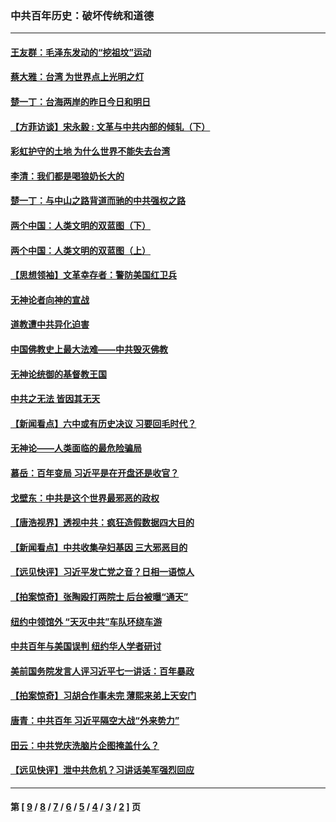 ### 中共百年历史：破坏传统和道德
---
#### [王友群：毛泽东发动的“挖祖坟”运动](../../pages/nf1176114/n13723639.md?06200430) 
#### [蔡大雅：台湾 为世界点上光明之灯](../../pages/nf1176114/n13531530.md?06200430) 
#### [楚一丁：台海两岸的昨日今日和明日](../../pages/nf1176114/n13531468.md?06200430) 
#### [【方菲访谈】宋永毅 : 文革与中共内部的倾轧（下）](../../pages/nf1176114/n13486836.md?06200430) 
#### [彩虹护守的土地 为什么世界不能失去台湾](../../pages/nf1176114/n13476849.md?06200430) 
#### [李清：我们都是喝狼奶长大的](../../pages/nf1176114/n13471478.md?06200430) 
#### [楚一丁：与中山之路背道而驰的中共强权之路](../../pages/nf1176114/n13437270.md?06200430) 
#### [两个中国：人类文明的双蓝图（下）](../../pages/nf1176114/n13423132.md?06200430) 
#### [两个中国：人类文明的双蓝图（上）](../../pages/nf1176114/n13422687.md?06200430) 
#### [【思想领袖】文革幸存者：警防美国红卫兵](../../pages/nf1176114/n13339289.md?06200430) 
#### [无神论者向神的宣战](../../pages/nf1176114/n13281535.md?06200430) 
#### [道教遭中共异化迫害](../../pages/nf1176114/n13281463.md?06200430) 
#### [中国佛教史上最大法难——中共毁灭佛教](../../pages/nf1176114/n13281397.md?06200430) 
#### [无神论统御的基督教王国](../../pages/nf1176114/n13281280.md?06200430) 
#### [中共之无法 皆因其无天](../../pages/nf1176114/n13281088.md?06200430) 
#### [【新闻看点】六中或有历史决议 习要回毛时代？](../../pages/nf1176114/n13222895.md?06200430) 
#### [无神论——人类面临的最危险骗局](../../pages/nf1176114/n13196137.md?06200430) 
#### [慕岳：百年变局 习近平是在开盘还是收官？](../../pages/nf1176114/n13206516.md?06200430) 
#### [戈壁东：中共是这个世界最邪恶的政权](../../pages/nf1176114/n13085641.md?06200430) 
#### [【唐浩视界】透视中共：疯狂造假数据四大目的](../../pages/nf1176114/n13080590.md?06200430) 
#### [【新闻看点】中共收集孕妇基因 三大邪恶目的](../../pages/nf1176114/n13077182.md?06200430) 
#### [【远见快评】习近平发亡党之音？日相一语惊人](../../pages/nf1176114/n13074809.md?06200430) 
#### [【拍案惊奇】张陶殴打两院士 后台被曝“通天”](../../pages/nf1176114/n13070496.md?06200430) 
#### [纽约中领馆外 “天灭中共”车队环绕车游](../../pages/nf1176114/n13070693.md?06200430) 
#### [中共百年与美国误判 纽约华人学者研讨](../../pages/nf1176114/n13067969.md?06200430) 
#### [美前国务院发言人评习近平七一讲话：百年暴政](../../pages/nf1176114/n13066986.md?06200430) 
#### [【拍案惊奇】习胡合作事未完 薄熙来弟上天安门](../../pages/nf1176114/n13065867.md?06200430) 
#### [唐青：中共百年 习近平隔空大战“外来势力”](../../pages/nf1176114/n13065976.md?06200430) 
#### [田云：中共党庆洗脑片企图掩盖什么？](../../pages/nf1176114/n13064395.md?06200430) 
#### [【远见快评】泄中共危机？习讲话美军强烈回应](../../pages/nf1176114/n13064269.md?06200430) 

---
#### 第 [ [9](./9.md?06200430) / [8](./8.md?06200430) / [7](./7.md?06200430) / [6](./6.md?06200430) / [5](./5.md?06200430) / [4](./4.md?06200430) / [3](./3.md?06200430) / [2](./2.md?06200430) ] 页
